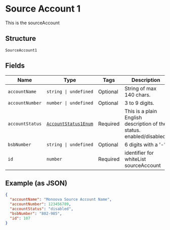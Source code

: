 
# Source Account 1

This is the  sourceAccount

## Structure

`SourceAccount1`

## Fields

| Name | Type | Tags | Description |
|  --- | --- | --- | --- |
| `accountName` | `string \| undefined` | Optional | String of max 140 chars. |
| `accountNumber` | `number \| undefined` | Optional | 3 to 9 digits. |
| `accountStatus` | [`AccountStatus1Enum`](../../doc/models/account-status-1-enum.md) | Required | This is a plain English description of the status. enabled/disabled. |
| `bsbNumber` | `string \| undefined` | Optional | 6 digits with a '-'. |
| `id` | `number` | Required | identifier for whiteList sourceAccount |

## Example (as JSON)

```json
{
  "accountName": "Monoova Source Account Name",
  "accountNumber": 123456789,
  "accountStatus": "disabled",
  "bsbNumber": "802-985",
  "id": 107
}
```


